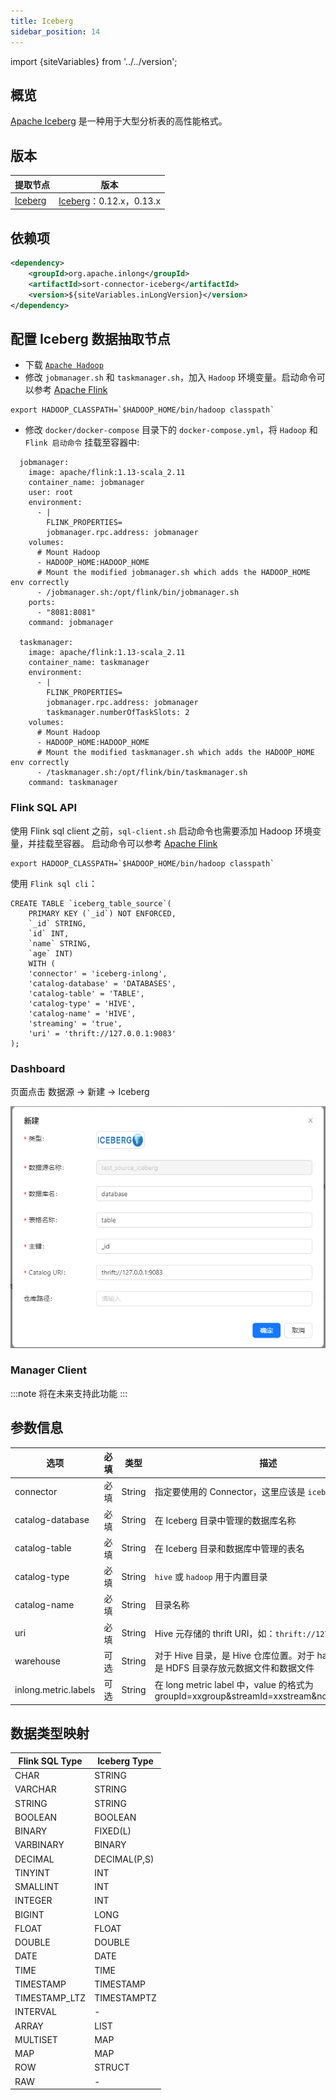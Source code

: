 ```yaml
---
title: Iceberg
sidebar_position: 14
---
```


import {siteVariables} from '../../version';

## 概览

[Apache Iceberg](https://iceberg.apache.org/) 是一种用于大型分析表的高性能格式。

## 版本

| 提取节点                    | 版本                                                   |
|-------------------------|------------------------------------------------------|
| [Iceberg](./iceberg.md) | [Iceberg](https://iceberg.apache.org/)：0.12.x，0.13.x |

## 依赖项

```xml
<dependency>
    <groupId>org.apache.inlong</groupId>
    <artifactId>sort-connector-iceberg</artifactId>
    <version>${siteVariables.inLongVersion}</version>
</dependency>
```

## 配置 Iceberg 数据抽取节点

- 下载 [`Apache Hadoop`](https://hadoop.apache.org/releases.html)
- 修改 `jobmanager.sh` 和 `taskmanager.sh`，加入 `Hadoop` 环境变量。启动命令可以参考 [Apache Flink](https://github.com/apache/flink/tree/master/flink-dist/src/main/flink-bin/bin)

```shell
export HADOOP_CLASSPATH=`$HADOOP_HOME/bin/hadoop classpath`
```

- 修改 `docker/docker-compose` 目录下的 `docker-compose.yml`，将 `Hadoop` 和 `Flink 启动命令` 挂载至容器中:

```docker
  jobmanager:
    image: apache/flink:1.13-scala_2.11
    container_name: jobmanager
    user: root
    environment:
      - |
        FLINK_PROPERTIES=
        jobmanager.rpc.address: jobmanager
    volumes:
      # Mount Hadoop
      - HADOOP_HOME:HADOOP_HOME
      # Mount the modified jobmanager.sh which adds the HADOOP_HOME env correctly
      - /jobmanager.sh:/opt/flink/bin/jobmanager.sh
    ports:
      - "8081:8081"
    command: jobmanager

  taskmanager:
    image: apache/flink:1.13-scala_2.11
    container_name: taskmanager
    environment:
      - |
        FLINK_PROPERTIES=
        jobmanager.rpc.address: jobmanager
        taskmanager.numberOfTaskSlots: 2
    volumes:
      # Mount Hadoop
      - HADOOP_HOME:HADOOP_HOME
      # Mount the modified taskmanager.sh which adds the HADOOP_HOME env correctly
      - /taskmanager.sh:/opt/flink/bin/taskmanager.sh
    command: taskmanager
```

### Flink SQL API

使用 Flink sql client 之前，`sql-client.sh` 启动命令也需要添加 Hadoop 环境变量，并挂载至容器。
启动命令可以参考 [Apache Flink](https://github.com/apache/flink/blob/master/flink-table/flink-sql-client/bin/sql-client.sh)

```shell
export HADOOP_CLASSPATH=`$HADOOP_HOME/bin/hadoop classpath`
```

使用 `Flink sql cli`：

```
CREATE TABLE `iceberg_table_source`(
    PRIMARY KEY (`_id`) NOT ENFORCED,
    `_id` STRING,
    `id` INT,
    `name` STRING,
    `age` INT)
    WITH (
    'connector' = 'iceberg-inlong',
    'catalog-database' = 'DATABASES',
    'catalog-table' = 'TABLE',
    'catalog-type' = 'HIVE',
    'catalog-name' = 'HIVE',
    'streaming' = 'true',
    'uri' = 'thrift://127.0.0.1:9083'
);
```

### Dashboard 

页面点击 数据源 → 新建 → Iceberg

![img.png](img/iceberg-source.png)

### Manager Client

:::note
将在未来支持此功能
:::

## 参数信息

| 选项                   | 必填  | 类型     | 描述                                                                              |
|----------------------|-----|--------|---------------------------------------------------------------------------------|
| connector            | 必填  | String | 指定要使用的 Connector，这里应该是 `iceberg-inlong`                                          |
| catalog-database     | 必填  | String | 在 Iceberg 目录中管理的数据库名称                                                           |
| catalog-table        | 必填  | String | 在 Iceberg 目录和数据库中管理的表名                                                          |
| catalog-type         | 必填  | String | `hive` 或 `hadoop` 用于内置目录                                                        |
| catalog-name         | 必填  | String | 目录名称                                                                            |
| uri                  | 必填  | String | Hive 元存储的 thrift URI，如：`thrift://127.0.0.1:9083`                                |
| warehouse            | 可选  | String | 对于 Hive 目录，是 Hive 仓库位置。对于 hadoop 目录，是 HDFS 目录存放元数据文件和数据文件                       |
| inlong.metric.labels | 可选  | String | 在 long metric label 中，value 的格式为 groupId=xxgroup&streamId=xxstream&nodeId=xxnode |

## 数据类型映射

| Flink SQL Type | Iceberg Type |
|----------------|--------------|
| CHAR           | STRING       |
| VARCHAR        | STRING       |
| STRING         | STRING       |
| BOOLEAN        | BOOLEAN      |
| BINARY         | FIXED(L)     |
| VARBINARY      | BINARY       |
| DECIMAL        | DECIMAL(P,S) |
| TINYINT        | INT          |
| SMALLINT       | INT          |
| INTEGER        | INT          |
| BIGINT         | LONG         |
| FLOAT          | FLOAT        |
| DOUBLE         | DOUBLE       |
| DATE           | DATE         |
| TIME           | TIME         |
| TIMESTAMP      | TIMESTAMP    |
| TIMESTAMP_LTZ  | TIMESTAMPTZ  |
| INTERVAL       | -            |
| ARRAY          | LIST         |
| MULTISET       | MAP          |
| MAP            | MAP          |
| ROW            | STRUCT       |
| RAW            | -            |